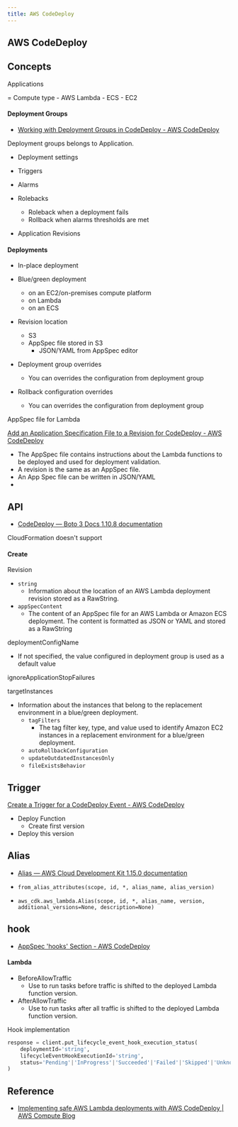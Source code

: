 ```yaml
---
title: AWS CodeDeploy
---
```


## AWS CodeDeploy


## Concepts
Applications

= Compute type
    - AWS Lambda
    - ECS
    - EC2

#### Deployment Groups
- [Working with Deployment Groups in CodeDeploy \- AWS CodeDeploy](https://docs.aws.amazon.com/codedeploy/latest/userguide/deployment-groups.html)

Deployment groups belongs to Application.

- Deployment settings
- Triggers
- Alarms
- Rolebacks
    - Roleback when a deployment fails
    - Rollback when alarms thresholds are met

- Application Revisions

#### Deployments

- In-place deployment
- Blue/green deployment
    - on an EC2/on-premises compute platform
    - on Lambda
    - on an ECS


- Revision location
    - S3
    - AppSpec file stored in S3
        - JSON/YAML from AppSpec editor
- Deployment group overrides
    - You can overrides the configuration from deployment group
- Rollback configuration overrides
    - You can overrides the configuration from deployment group

AppSpec file for Lambda

[Add an Application Specification File to a Revision for CodeDeploy \- AWS CodeDeploy](https://docs.aws.amazon.com/codedeploy/latest/userguide/application-revisions-appspec-file.html#add-appspec-file-lambda)

- The AppSpec file contains instructions about the Lambda functions to be deployed and used for deployment validation.
- A revision is the same as an AppSpec file.
- An App Spec file can be written in JSON/YAML
- 


## API
- [CodeDeploy — Boto 3 Docs 1\.10\.8 documentation](https://boto3.amazonaws.com/v1/documentation/api/latest/reference/services/codedeploy.html)

CloudFormation doesn't support 


#### Create

Revision

- `string`
    - Information about the location of an AWS Lambda deployment revision stored as a RawString.
- `appSpecContent`
    - The content of an AppSpec file for an AWS Lambda or Amazon ECS deployment. The content is formatted as JSON or YAML and stored as a RawString

deploymentConfigName

- If not specified, the value configured in deployment group is used as a default value

ignoreApplicationStopFailures


targetInstances

- Information about the instances that belong to the replacement environment in a blue/green deployment.
    - `tagFilters`
        - The tag filter key, type, and value used to identify Amazon EC2 instances in a replacement environment for a blue/green deployment. 
    - `autoRollbackConfiguration`
    - `updateOutdatedInstancesOnly`
    - `fileExistsBehavior`

## Trigger
[Create a Trigger for a CodeDeploy Event \- AWS CodeDeploy](https://docs.aws.amazon.com/codedeploy/latest/userguide/monitoring-sns-event-notifications-create-trigger.html)



- Deploy Function
    - Create first version
- Deploy this version


## Alias
- [Alias — AWS Cloud Development Kit 1\.15\.0 documentation](https://docs.aws.amazon.com/cdk/api/latest/python/aws_cdk.aws_lambda/Alias.html)

- `from_alias_attributes(scope, id, *, alias_name, alias_version)`
- `aws_cdk.aws_lambda.Alias(scope, id, *, alias_name, version, additional_versions=None, description=None)`


## hook
- [AppSpec 'hooks' Section \- AWS CodeDeploy](https://docs.aws.amazon.com/codedeploy/latest/userguide/reference-appspec-file-structure-hooks.html#reference-appspec-file-structure-hooks-list-lambda)


#### Lambda

- BeforeAllowTraffic
    - Use to run tasks before traffic is shifted to the deployed Lambda function version.
- AfterAllowTraffic
    - Use to run tasks after all traffic is shifted to the deployed Lambda function version.


Hook implementation

```python
response = client.put_lifecycle_event_hook_execution_status(
    deploymentId='string',
    lifecycleEventHookExecutionId='string',
    status='Pending'|'InProgress'|'Succeeded'|'Failed'|'Skipped'|'Unknown'
)
```

## Reference
- [Implementing safe AWS Lambda deployments with AWS CodeDeploy \| AWS Compute Blog](https://aws.amazon.com/blogs/compute/implementing-safe-aws-lambda-deployments-with-aws-codedeploy/)
